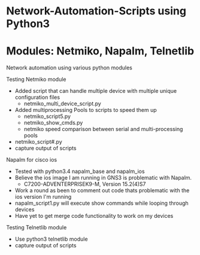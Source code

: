 # Network-Automation-Scripts using Python3
# Modules: Netmiko, Napalm, Telnetlib
Network automation using various python modules

Testing Netmiko module
- Added script that can handle multiple device with multiple unique configuration files
    - netmiko_multi_device_script.py
- Added multiprocessing Pools to scripts to speed them up
    - netmiko_script5.py
    - netmiko_show_cmds.py
    - netmiko speed comparison between serial and multi-processing pools
- netmiko_script#.py
- capture output of scripts

Napalm for cisco ios
- Tested with python3.4 napalm_base and napalm_ios
- Believe the ios image I am running in GNS3 is problematic with Napalm. 
    - C7200-ADVENTERPRISEK9-M, Version 15.2(4)S7
- Work a round as been to comment out code thats problematic with the ios version I'm running
- napalm_script1.py will execute show commands while looping through devices
- Have yet to get merge code functionality to work on my devices

Testing Telnetlib module
- Use python3 telnetlib module
- capture output of scripts



